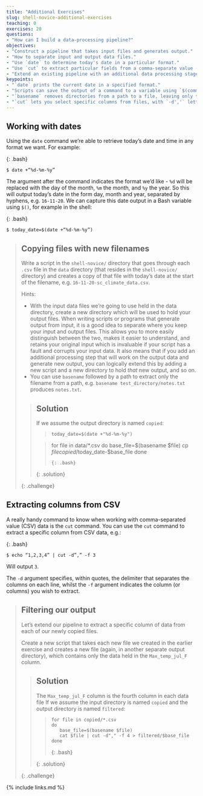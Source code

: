 ```yaml
---
title: "Additional Exercises"
slug: shell-novice-additional-exercises
teaching: 0
exercises: 20
questions:
- "How can I build a data-processing pipeline?"
objectives:
- "Construct a pipeline that takes input files and generates output."
- "How to separate input and output data files."
- "Use `date` to determine today's date in a particular format."
- "Use `cut` to extract particular fields from a comma-separate value (CSV) data file."
- "Extend an existing pipeline with an additional data processing stage."
keypoints:
- "`date` prints the current date in a specified format."
- "Scripts can save the output of a command to a variable using `$(command)`"
- "`basename` removes directories from a path to a file, leaving only the name"
- "`cut` lets you select specific columns from files, with `-d','` letting you select the column separator, and `-f` letting you select the columns you want."
---
```


## Working with dates

Using the `date` command we’re able to retrieve today’s date and time in any format we want. For example:

{: .bash}
~~~
$ date +“%d-%m-%y”
~~~

The argument after the command indicates the format we’d like - `%d` will be replaced with the day of the month, `%m` the month, and `%y` the year. So this will output today’s date in the form day, month and year, separated by hyphens, e.g. `16-11-20`. We can capture this date output in a Bash variable using `$()`, for example in the shell:

{: .bash}
~~~
$ today_date=$(date +“%d-%m-%y”)
~~~

> ## Copying files with new filenames
>
> Write a script in the `shell-novice/` directory that goes through each `.csv` file in the `data` directory (that resides in
> the `shell-novice/` directory) and
> creates a copy of that file with today’s date at the start of the filename, e.g. `16-11-20-sc_climate_data.csv`.
>
> Hints:
>
> - With the input data files we’re going to use held in the data directory, create a new directory which will be used to hold your output files. When writing scripts or programs that generate output from input, it is a good idea to separate where you keep your input and output files. This allows you to more easily distinguish between the two, makes it easier to understand, and retains your original input which is invaluable if your script has a fault and corrupts your input data. It also means that if you add an additional processing step that will work on the output data and generate new output, you can logically extend this by adding a new script and a new directory to hold *that* new output, and so on.
> - You can use `basename` followed by a path to extract only the filename from a path, e.g. `basename test_directory/notes.txt` produces `notes.txt`.
>
> > ## Solution
> > If we assume the output directory is named `copied`:
> >
> >
> > > ~~~
> > > today_date=$(date +"%d-%m-%y")
> >
> > > for file in data/*.csv
> > > do
> > >     base_file=$(basename $file)
> > >     cp $file copied/$today_date-$base_file
> > > done
> > > ~~~
> > > {: .bash}
> > 
> > {: .solution}
>
> {: .challenge}


## Extracting columns from CSV

A really handy command to know when working with comma-separated value (CSV) data is the `cut` command. You can use the `cut` command to extract a specific column from CSV data, e.g.:

{: .bash}
~~~
$ echo “1,2,3,4” | cut -d”,” -f 3
~~~

Will output `3`.

The `-d` argument specifies, within quotes, the delimiter that separates the columns on each line, whilst the `-f` argument indicates the column (or columns) you wish to extract.

> ## Filtering our output
>
> Let’s extend our pipeline to extract a specific column of data from each of our newly copied files.
>
> Create a new script that takes each new file we created in the earlier exercise and creates a new file (again, in another separate output directory), which contains only the data held in the `Max_temp_jul_F` column.
>
> > ## Solution
> > The `Max_temp_jul_F` column is the fourth column in each data file
> > If we assume the input directory is named `copied` and the output directory is named `filtered`:
> >
> >
> > > ~~~
> > > for file in copied/*.csv
> > > do
> > >    base_file=$(basename $file)
> > >    cat $file | cut -d"," -f 4 > filtered/$base_file
> > > done
> > > ~~~
> > > {: .bash}
> >
> > {: .solution}
>
> {: .challenge}

{% include links.md %}
